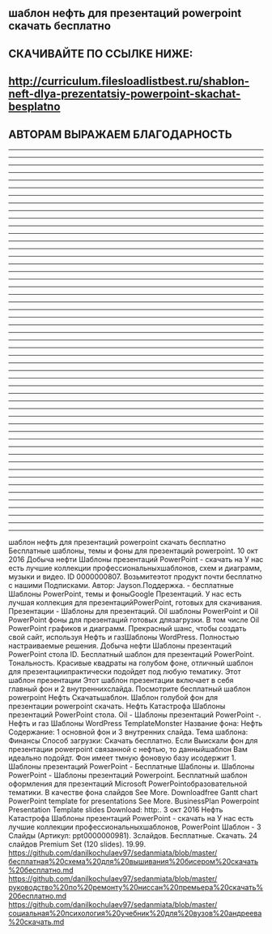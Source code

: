 шаблон нефть для презентаций powerpoint скачать бесплатно
--------------------------------------------------
СКАЧИВАЙТЕ ПО ССЫЛКЕ НИЖЕ:
--------------------------------------------------
http://curriculum.filesloadlistbest.ru/shablon-neft-dlya-prezentatsiy-powerpoint-skachat-besplatno
--------------------------------------------------
АВТОРАМ ВЫРАЖАЕМ БЛАГОДАРНОСТЬ
--------------------------------------------------
--------------------------------------------------
--------------------------------------------------
--------------------------------------------------
--------------------------------------------------
--------------------------------------------------
--------------------------------------------------
--------------------------------------------------
--------------------------------------------------
--------------------------------------------------
--------------------------------------------------
--------------------------------------------------
--------------------------------------------------
--------------------------------------------------
--------------------------------------------------
--------------------------------------------------
--------------------------------------------------
--------------------------------------------------
--------------------------------------------------
--------------------------------------------------
--------------------------------------------------
--------------------------------------------------
--------------------------------------------------
--------------------------------------------------
--------------------------------------------------
--------------------------------------------------
--------------------------------------------------
--------------------------------------------------
--------------------------------------------------
--------------------------------------------------
--------------------------------------------------
--------------------------------------------------
--------------------------------------------------
--------------------------------------------------
--------------------------------------------------
--------------------------------------------------
--------------------------------------------------
--------------------------------------------------
--------------------------------------------------
--------------------------------------------------
--------------------------------------------------
--------------------------------------------------
--------------------------------------------------
--------------------------------------------------
--------------------------------------------------
--------------------------------------------------
--------------------------------------------------
--------------------------------------------------
--------------------------------------------------
--------------------------------------------------
--------------------------------------------------
--------------------------------------------------
шаблон нефть для презентаций powerpoint скачать бесплатно Бесплатные шаблоны, темы и фоны для презентаций powerpoint. 10 окт 2016  Добыча нефти Шаблоны презентаций PowerPoint - скачать на У нас есть лучшие коллекции профессиональныхшаблонов, схем и диаграмм, музыки и видео. ID 0000000807.  Возьмитеэтот продукт почти бесплатно с нашими Подписками. Автор: Jayson.Поддержка. - бесплатные Шаблоны PowerPoint, темы и фоныGoogle Презентаций. У нас есть лучшая коллекция для презентацийPowerPoint, готовых для скачивания. Презентации - Шаблоны для презентаций. Oil шаблоны PowerPoint и Oil PowerPoint фоны для презентаций готовых длязагрузки. В том числе Oil PowerPoint графиков и диаграмм. Прекрасный шанс, чтобы создать свой сайт, используя Нефть и газШаблоны WordPress. Полностью настраиваемые решения. Добыча нефти Шаблоны презентаций PowerPoint  стола ID. Бесплатный шаблон для презентаций PowerPoint. Тональность. Красивые квадраты на голубом фоне, отличный шаблон для презентациипрактически подойдет под любую тематику. Этот шаблон презентации Этот шаблон презентации включает в себя главный фон и 2 внутреннихслайда. Посмотрите бесплатный шаблон powerpoint Нефть  Скачатьшаблон. Шаблон голубой фон для презентации powerpoint скачать. Нефть Катастрофа Шаблоны презентаций PowerPoint  стола. Oil - Шаблоны презентаций PowerPoint -. Нефть и газ Шаблоны WordPress  TemplateMonster
Название фона: Нефть Содержание: 1 основной фон и 3 внутренних слайда. Тема шаблона: Финансы Способ загрузки: Скачать бесплатно. Если Выискали фон для презентации powerpoint связанной с нефтью, то данныйшаблон Вам идеально подойдт. Фон имеет тмную фоновую базу исодержит 1. Шаблоны презентаций PowerPoint - Бесплатные Шаблоны и. Шаблоны PowerPoint - Шаблоны презентаций Powerpoint. Бесплатный шаблон оформления для презентаций Microsoft PowerPointобразовательной тематики. В качестве фона слайдов  See More. Downloadfree Gantt chart PowerPoint template for presentations  See More. BusinessPlan Powerpoint Presentation Template slides Download: http:. 3 окт 2016  Нефть Катастрофа Шаблоны презентаций PowerPoint - скачать на У нас есть лучшие коллекции профессиональныхшаблонов,  PowerPoint Шаблон - 3 Слайды (Артикул: ppt0000000981). 3слайдов. Бесплатные. Скачать. 24 слайдов  Premium Set (120 slides). 19.99.
https://github.com/danilkochulaev97/sedanmiata/blob/master/бесплатная%20схема%20для%20вышивания%20бисером%20скачать%20бесплатно.md
https://github.com/danilkochulaev97/sedanmiata/blob/master/руководство%20по%20ремонту%20ниссан%20премьера%20скачать%20бесплатно.md
https://github.com/danilkochulaev97/sedanmiata/blob/master/социальная%20психология%20учебник%20для%20вузов%20андреева%20скачать.md